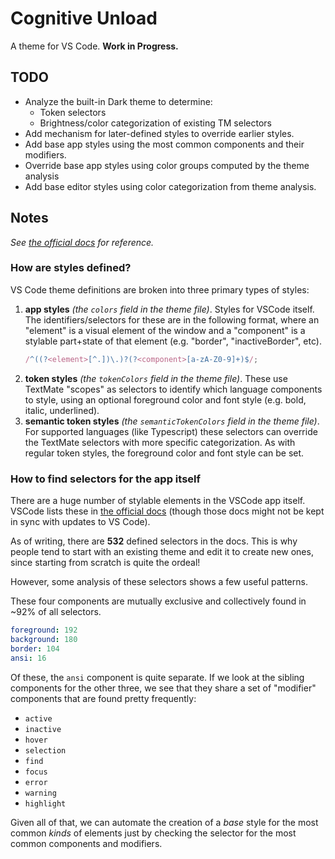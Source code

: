 # Cognitive Unload

A theme for VS Code. **Work in Progress.**

## TODO

- Analyze the built-in Dark theme to determine:
  - Token selectors
  - Brightness/color categorization of existing TM selectors
- Add mechanism for later-defined styles to override earlier styles.
- Add base app styles using the most common components and their modifiers.
- Override base app styles using color groups computed by the theme analysis
- Add base editor styles using color categorization from theme analysis.

## Notes

_See [the official docs](https://code.visualstudio.com/api/references/theme-color) for reference._

### How are styles defined?

VS Code theme definitions are broken into three primary types of styles:

1. **app styles** _(the `colors` field in the theme file)_. Styles for VSCode itself. The identifiers/selectors for these are in the following format, where an "element" is a visual element of the window and a "component" is a stylable part+state of that element (e.g. "border", "inactiveBorder", etc).
   ```js
   /^((?<element>[^.])\.)?(?<component>[a-zA-Z0-9]+)$/;
   ```
2. **token styles** _(the `tokenColors` field in the theme file)_. These use TextMate "scopes" as selectors to identify which language components to style, using an optional foreground color and font style (e.g. bold, italic, underlined).
3. **semantic token styles** _(the `semanticTokenColors` field in the theme file)_. For supported languages (like Typescript) these selectors can override the TextMate selectors with more specific categorization. As with regular token styles, the foreground color and font style can be set.

### How to find selectors for the app itself

There are a huge number of stylable elements in the VSCode app itself. VSCode lists these in [the official docs](https://code.visualstudio.com/api/references/theme-color) (though those docs might not be kept in sync with updates to VS Code).

As of writing, there are **532** defined selectors in the docs. This is why people tend to start with an existing theme and edit it to create new ones, since starting from scratch is quite the ordeal!

However, some analysis of these selectors shows a few useful patterns.

These four components are mutually exclusive and collectively found in ~92% of all selectors.

```yml
foreground: 192
background: 180
border: 104
ansi: 16
```

Of these, the `ansi` component is quite separate. If we look at the sibling components for the other three, we see that they share a set of "modifier" components that are found pretty frequently:

- `active`
- `inactive`
- `hover`
- `selection`
- `find`
- `focus`
- `error`
- `warning`
- `highlight`

Given all of that, we can automate the creation of a _base_ style for the most common _kinds_ of elements just by checking the selector for the most common components and modifiers.
